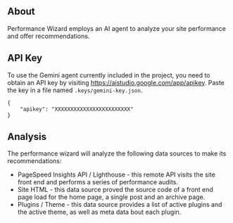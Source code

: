 ## About
Performance Wizard employs an AI agent to analyze your site performance and offer recommendations.

## API Key
To use the Gemini agent currently included in the project, you need to obtain an API key by visiting https://aistudio.google.com/app/apikey. Paste the key in a file named `.keys/gemini-key.json`.

```
{
	"apikey": "XXXXXXXXXXXXXXXXXXXXXXXX"
}
```

## Analysis
The performance wizard will analyze the following data sources to make its recommendations:
* PageSpeed Insights API / Lighthouse - this remote API visits the site front end and performs a series of performance audits.
* Site HTML - this data source proved the source code of a front end page load for the home page, a single post and an archive page.
* Plugins / Theme - this data source provides a list of active plugins and the active theme, as well as meta data bout each plugin.

